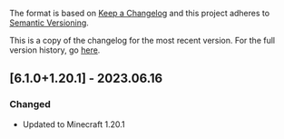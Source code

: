 The format is based on [Keep a Changelog](http://keepachangelog.com/en/1.0.0/) and this project adheres to [Semantic Versioning](http://semver.org/spec/v2.0.0.html).

This is a copy of the changelog for the most recent version. For the full version history, go [here](https://github.com/illusivesoulworks/cherishedworlds/blob/1.20.x/CHANGELOG.md).

## [6.1.0+1.20.1] - 2023.06.16
### Changed
- Updated to Minecraft 1.20.1
